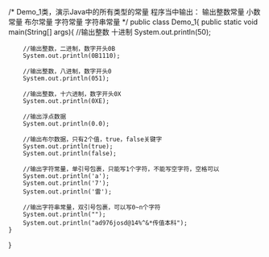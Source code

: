 /*
	Demo_1类，演示Java中的所有类型的常量
	程序当中输出：
		输出整数常量
		小数常量
		布尔常量
		字符常量
		字符串常量
*/
public class Demo_1{
	public static void main(String[] args){
		//输出整数 十进制
		System.out.println(50);
		
		//输出整数，二进制，数字开头0B
		System.out.println(0B1110);
		
		//输出整数，八进制，数字开头0
		System.out.println(051);
		
		//输出整数，十六进制，数字开头0X
		System.out.println(0XE);
		
		//输出浮点数据
		System.out.println(0.0);
		
		//输出布尔数据，只有2个值，true，false关键字
		System.out.println(true);
		System.out.println(false);
		
		//输出字符常量，单引号包裹，只能写1个字符，不能写空字符，空格可以
		System.out.println('a');
		System.out.println('7');
		System.out.println('雷');
		
		//输出字符串常量，双引号包裹，可以写0~n个字符
		System.out.println("");
		System.out.println("ad976josd@14%^&*传值本科");
	}
}
